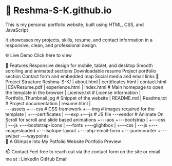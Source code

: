 # 💼 Reshma-S-K.github.io
This is my personal portfolio website, built using HTML, CSS, and JavaScript

It showcases my projects, skills, resume, and contact information in a responsive, clean, and professional design.

🌐 Live Demo
Click here to view 

🚀 Features
Responsive design for mobile, tablet, and desktop
Smooth scrolling and animated sections
Downloadable resume
Project portfolio section
Contact form and embedded map
Social media and email links
📁 Project Structure
Reshma-S-K/
|   about.html
|   certificates.html
|   contact.html
|   ESVResume.pdf
|   experience.html
|   index.html                             # Main homepage to open the template in the browser
|   License.txt                            # License information 
|   Portfolio_Thumbnail.jpg                # Snippet of the website
|   README.md
|   Readme.txt                             # Project documentation
|   resume.html
|   
\---assets
    +---css                                # CSS framework
    +---img                                # images required for the template
    |   +---certificates
    |   \---exp
    +---js                                 # JS file
    \---vendor                             # Animate On Scroll for scroll and slide based animations
        +---aos
        +---bootstrap
        |   +---css
        |   \---js
        +---bootstrap-icons
        |   \---fonts
        +---glightbox
        |   +---css
        |   \---js
        +---imagesloaded
        +---isotope-layout
        +---php-email-form
        +---purecounter
        +---swiper
        \---waypoints                
📸 A Glimpse Into My Potfolio Website
Portfolio Preview

📫 Contact
Feel free to reach out via the contact form on the site or email me at :
LinkedIn GitHub Email
